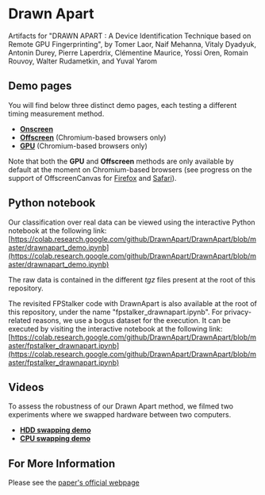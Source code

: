 # Drawn Apart

Artifacts for "DRAWN APART : A Device Identification Technique based on Remote GPU Fingerprinting", by Tomer Laor, Naif Mehanna, Vitaly Dyadyuk, Antonin Durey, Pierre Laperdrix, Clémentine Maurice, Yossi Oren, Romain Rouvoy, Walter Rudametkin, and Yuval Yarom

## Demo pages

You will find below three distinct demo pages, each testing a different timing measurement method.
* [**Onscreen**](https://drawnapart.github.io/drawnapart/standalone_demos/onscreen.html) 
* [**Offscreen**](https://drawnapart.github.io/drawnapart/standalone_demos/offscreen.html) (Chromium-based browsers only)
* [**GPU**](https://drawnapart.github.io/drawnapart/standalone_demos/gpu.html) (Chromium-based browsers only)

Note that both the **GPU** and **Offscreen** methods are only available by default at the moment on Chromium-based browsers
(see progress on the support of OffscreenCanvas for [Firefox](https://bugzilla.mozilla.org/show_bug.cgi?id=1390089) and [Safari](https://bugs.webkit.org/show_bug.cgi?id=183720)).



## Python notebook

Our classification over real data can be viewed using the interactive Python notebook at the following link:
[https://colab.research.google.com/github/DrawnApart/DrawnApart/blob/master/drawnapart_demo.ipynb](https://colab.research.google.com/github/DrawnApart/DrawnApart/blob/master/drawnapart_demo.ipynb)

The raw data is contained in the different _tgz_ files present at the root of this repository.

The revisited FPStalker code with DrawnApart is also available at the root of this repository, under the name "fpstalker_drawnapart.ipynb". For privacy-related reasons, we use a bogus dataset for the execution.
It can be executed by visiting the interactive notebook at the following link:  
[https://colab.research.google.com/github/DrawnApart/DrawnApart/blob/master/fpstalker_drawnapart.ipynb](https://colab.research.google.com/github/DrawnApart/DrawnApart/blob/master/fpstalker_drawnapart.ipynb)

## Videos

To assess the robustness of our Drawn Apart method, we filmed two experiments where we swapped hardware between two computers.
* [**HDD swapping demo**](https://drive.google.com/file/d/1MtRrCQ3lHW4ferMXqLRlAPcfNr2j5or-/view) 
* [**CPU swapping demo**](https://drive.google.com/file/d/1dq_Bj4tG2fuWROLR9Uj9PPj9kBijEuWk/view)

## For More Information
Please see the [paper's official webpage](https://orenlab.sise.bgu.ac.il/p/DrawnApart?repo)

